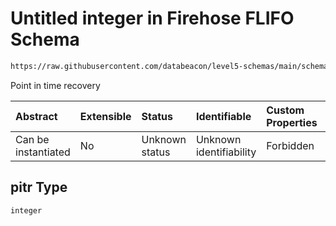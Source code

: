 # Untitled integer in Firehose FLIFO Schema

```txt
https://raw.githubusercontent.com/databeacon/level5-schemas/main/schemas/firehose/flifo.schema.json#/properties/pitr
```

Point in time recovery

| Abstract            | Extensible | Status         | Identifiable            | Custom Properties | Additional Properties | Access Restrictions | Defined In                                                                         |
| :------------------ | :--------- | :------------- | :---------------------- | :---------------- | :-------------------- | :------------------ | :--------------------------------------------------------------------------------- |
| Can be instantiated | No         | Unknown status | Unknown identifiability | Forbidden         | Allowed               | none                | [flifo.schema.json\*](../../out/firehose/flifo.schema.json "open original schema") |

## pitr Type

`integer`
